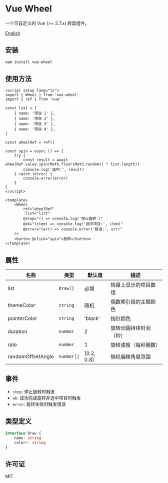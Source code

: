 # Vue Wheel

一个可自定义的 Vue (>= 2.7.x) 转盘组件。

[English](./README.md)

## 安装

```bash
npm install vue-wheel
```

## 使用方法

```vue
<script setup lang="ts">
import { Wheel } from 'vue-wheel'
import { ref } from 'vue'

const list = [
    { name: '项目 1' },
    { name: '项目 2' },
    { name: '项目 3' },
    { name: '项目 4' },
]

const wheelRef = ref()

const spin = async () => {
    try {
        const result = await wheelRef.value.spin(Math.floor(Math.random() * list.length))
        console.log('选中:', result)
    } catch (error) {
        console.error(error)
    }
}
</script>

<template>
    <Wheel
        ref="wheelRef"
        :list="list"
        @stop="() => console.log('停止旋转')"
        @ok="(item) => console.log('选中项目:', item)"
        @error="(err) => console.error('错误:', err)"
    />
    <button @click="spin">旋转</button>
</template>
```

## 属性

| 名称 | 类型 | 默认值 | 描述 |
|------|------|---------|-------------|
| list | `Draw[]` | 必填 | 转盘上显示的项目数组 |
| themeColor | `string` | 随机 | 偶数索引段的主题颜色 |
| pointerColor | `string` | 'black' | 指针颜色 |
| duration | `number` | 2 | 旋转动画持续时间（秒） |
| rate | `number` | 1 | 旋转速度（每秒圈数） |
| randomOffsetAngle | `number[]` | [0.2, 0.8] | 随机偏移角度范围 |

## 事件

- `stop`: 停止旋转时触发
- `ok`: 成功完成旋转并选中项目时触发
- `error`: 旋转失败时触发错误

## 类型定义

```typescript
interface Draw {
    name: string
    color?: string
}
```

## 许可证

MIT